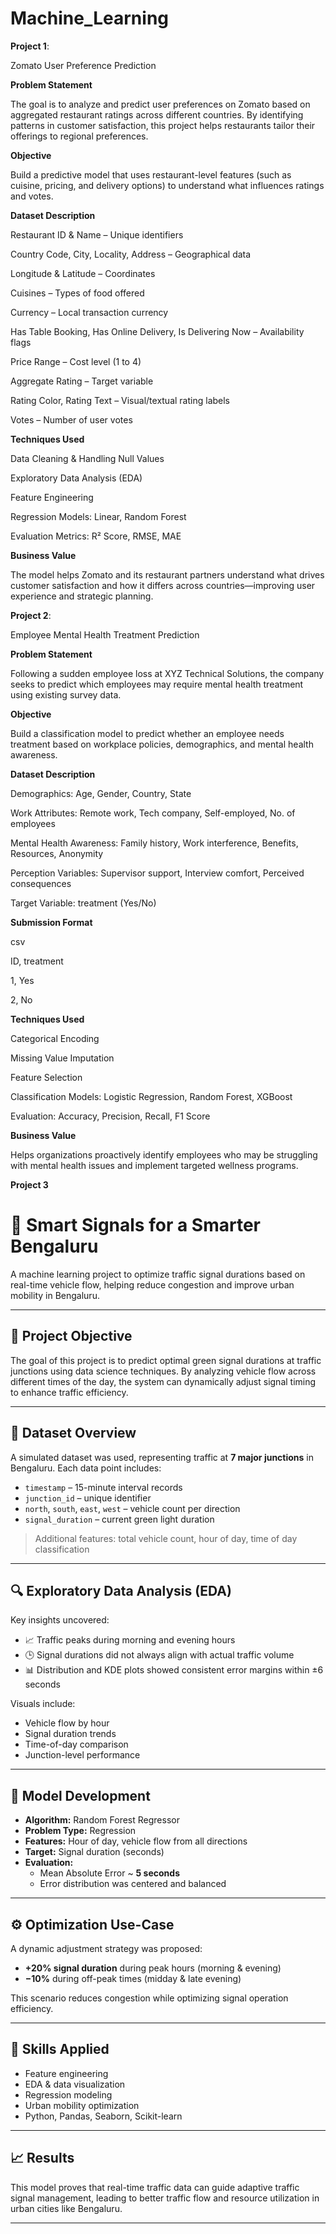 # Machine_Learning

****Project 1****:

Zomato User Preference Prediction 

 **Problem Statement**
 
The goal is to analyze and predict user preferences on Zomato based on aggregated restaurant ratings across different countries. By identifying patterns in customer satisfaction, this project helps restaurants tailor their offerings to regional preferences.

**Objective**

Build a predictive model that uses restaurant-level features (such as cuisine, pricing, and delivery options) to understand what influences ratings and votes.

**Dataset Description**

Restaurant ID & Name – Unique identifiers

Country Code, City, Locality, Address – Geographical data

Longitude & Latitude – Coordinates

Cuisines – Types of food offered

Currency – Local transaction currency

Has Table Booking, Has Online Delivery, Is Delivering Now – Availability flags

Price Range – Cost level (1 to 4)

Aggregate Rating –  Target variable

Rating Color, Rating Text – Visual/textual rating labels

Votes – Number of user votes

**Techniques Used**

Data Cleaning & Handling Null Values

Exploratory Data Analysis (EDA)

Feature Engineering

Regression Models: Linear, Random Forest

Evaluation Metrics: R² Score, RMSE, MAE

 **Business Value**
 
The model helps Zomato and its restaurant partners understand what drives customer satisfaction and how it differs across countries—improving user experience and strategic planning.



 ******Project 2******:
 
 Employee Mental Health Treatment Prediction 
 
**Problem Statement**

Following a sudden employee loss at XYZ Technical Solutions, the company seeks to predict which employees may require mental health treatment using existing survey data.

**Objective**

Build a classification model to predict whether an employee needs treatment based on workplace policies, demographics, and mental health awareness.

**Dataset Description**

Demographics: Age, Gender, Country, State

Work Attributes: Remote work, Tech company, Self-employed, No. of employees

Mental Health Awareness: Family history, Work interference, Benefits, Resources, Anonymity

Perception Variables: Supervisor support, Interview comfort, Perceived consequences

Target Variable: treatment (Yes/No)

 **Submission Format**
 
csv

ID, treatment

1, Yes

2, No


**Techniques Used**

Categorical Encoding

Missing Value Imputation

Feature Selection

Classification Models: Logistic Regression, Random Forest, XGBoost

Evaluation: Accuracy, Precision, Recall, F1 Score

 **Business Value**
 
Helps organizations proactively identify employees who may be struggling with mental health issues and implement targeted wellness programs.

**Project 3**

# 🚦 Smart Signals for a Smarter Bengaluru

A machine learning project to optimize traffic signal durations based on real-time vehicle flow, helping reduce congestion and improve urban mobility in Bengaluru.

---

## 📌 Project Objective

The goal of this project is to predict optimal green signal durations at traffic junctions using data science techniques. By analyzing vehicle flow across different times of the day, the system can dynamically adjust signal timing to enhance traffic efficiency.

---

## 📂 Dataset Overview

A simulated dataset was used, representing traffic at **7 major junctions** in Bengaluru. Each data point includes:
- `timestamp` – 15-minute interval records
- `junction_id` – unique identifier
- `north`, `south`, `east`, `west` – vehicle count per direction
- `signal_duration` – current green light duration

> Additional features: total vehicle count, hour of day, time of day classification

---

## 🔍 Exploratory Data Analysis (EDA)

Key insights uncovered:
- 📈 Traffic peaks during morning and evening hours
- 🕒 Signal durations did not always align with actual traffic volume
- 📊 Distribution and KDE plots showed consistent error margins within ±6 seconds

Visuals include:
- Vehicle flow by hour
- Signal duration trends
- Time-of-day comparison
- Junction-level performance

---

## 🤖 Model Development

- **Algorithm:** Random Forest Regressor
- **Problem Type:** Regression
- **Features:** Hour of day, vehicle flow from all directions
- **Target:** Signal duration (seconds)
- **Evaluation:**  
  - Mean Absolute Error ~ **5 seconds**
  - Error distribution was centered and balanced

---

## ⚙️ Optimization Use-Case

A dynamic adjustment strategy was proposed:
- **+20% signal duration** during peak hours (morning & evening)
- **−10%** during off-peak times (midday & late evening)

This scenario reduces congestion while optimizing signal operation efficiency.

---

## 🧠 Skills Applied

- Feature engineering  
- EDA & data visualization  
- Regression modeling  
- Urban mobility optimization  
- Python, Pandas, Seaborn, Scikit-learn

---

## 📈 Results

This model proves that real-time traffic data can guide adaptive traffic signal management, leading to better traffic flow and resource utilization in urban cities like Bengaluru.

---



